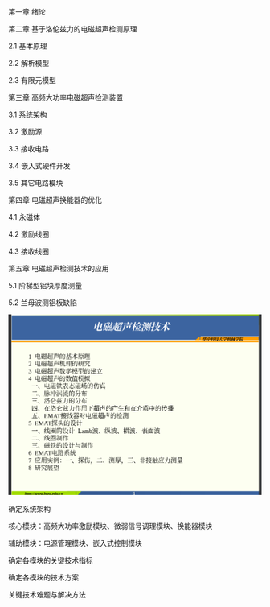 第一章 绪论

第二章 基于洛伦兹力的电磁超声检测原理

2.1 基本原理

2.2 解析模型

2.3 有限元模型

第三章 高频大功率电磁超声检测装置

3.1 系统架构

3.2 激励源

3.3 接收电路

3.4 嵌入式硬件开发

3.5 其它电路模块

第四章 电磁超声换能器的优化

4.1 永磁体

4.2 激励线圈

4.3 接收线圈

第五章 电磁超声检测技术的应用

5.1 阶梯型铝块厚度测量

5.2 兰母波测铝板缺陷

![1675343006712](image/论文大纲/1675343006712.png)

确定系统架构

核心模块：高频大功率激励模块、微弱信号调理模块、换能器模块

辅助模块：电源管理模块、嵌入式控制模块

确定各模块的关键技术指标

确定各模块的技术方案

关键技术难题与解决方法
